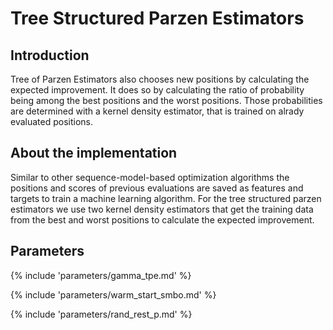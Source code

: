 # Tree Structured Parzen Estimators


## Introduction

Tree of Parzen Estimators also chooses new positions by calculating the expected improvement. 
It does so by calculating the ratio of probability being among the best positions and 
the worst positions. Those probabilities are determined with a kernel density estimator,
that is trained on alrady evaluated positions.



## About the implementation

Similar to other sequence-model-based optimization algorithms the positions and scores 
of previous evaluations are saved as features and targets to train a machine learning algorithm.
For the tree structured parzen estimators we use two kernel density estimators that get
the training data from the best and worst positions to calculate the expected improvement.



## Parameters

{% include 'parameters/gamma_tpe.md' %}

{% include 'parameters/warm_start_smbo.md' %}

{% include 'parameters/rand_rest_p.md' %}
